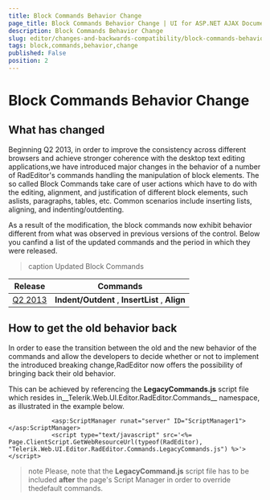 ```yaml
---
title: Block Commands Behavior Change
page_title: Block Commands Behavior Change | UI for ASP.NET AJAX Documentation
description: Block Commands Behavior Change
slug: editor/changes-and-backwards-compatibility/block-commands-behavior-change
tags: block,commands,behavior,change
published: False
position: 2
---
```


# Block Commands Behavior Change



## What has changed

Beginning Q2 2013, in order to improve the consistency across different browsers and achieve stronger coherence with the desktop text editing applications,we have introduced major changes in the behavior of a number of RadEditor's commands handling the manipulation of block elements.	The so called Block Commands take care of	user actions which have to do with the editing, alignment, and justification of different block elements, such aslists, paragraphs, tables, etc. Common scenarios include inserting lists, aligning, and indenting/outdenting.

As a result of the modification, the block commands now exhibit behavior different from what was observed in previous versions of the control. Below you canfind a list of the updated commands and the period in which they were released.


>caption Updated Block Commands

|  __Release__  |  __Commands__  |
| ------ | ------ |
|[Q2 2013](http://www.telerik.com/products/aspnet-ajax/whats-new/release-history/q2-2013-version-2013-2-611.aspx#Editor)| __Indent/Outdent__ , __InsertList__ , __Align__ |

## How to get the old behavior back

In order to ease the transition between the old and the new behavior of the commands and allow the developers to decide whether or not to implement the introduced breaking change,RadEditor now offers the possibility of bringing back their old behavior.

This can be achieved by referencing the __LegacyCommands.js__ script file which resides in__Telerik.Web.UI.Editor.RadEditor.Commands__ namespace, as illustrated in the example below.

````ASPNET
			<asp:ScriptManager runat="server" ID="ScriptManager1"></asp:ScriptManager>
			<script type="text/javascript" src='<%= Page.ClientScript.GetWebResourceUrl(typeof(RadEditor), "Telerik.Web.UI.Editor.RadEditor.Commands.LegacyCommands.js") %>'></script>
````



>note Please, note that the __LegacyCommand.js__ script file has to be included __after__ the page's Script Manager in order to override thedefault commands.
>

